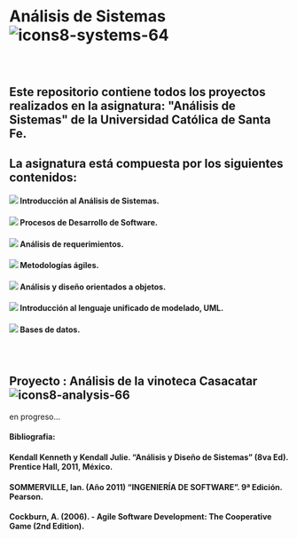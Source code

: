 # Análisis de Sistemas ![icons8-systems-64](https://github.com/agustinphx/analisis_sistemas/assets/58674979/7ad72cbe-8bbb-4852-9ede-457935c1ded9)

###  ‎ ‎ ‎ ‎ ‎ ‎ ‎ ‎ ‎ ‎‎ ‎ ‎ ‎ ‎ ‎ ‎ ‎ ‎ ‎ ‎ ‎ ‎ ‎ ‎ ‎ ‎ ‎ ‎ ‎ ‎ ‎ ‎ ‎ ‎ ‎ ‎ ‎ ‎ ‎ ‎ ‎ ‎ ‎ ‎ ‎ ‎ ‎ ‎ 
## Este repositorio contiene todos los proyectos realizados en la asignatura: "Análisis de Sistemas" de la Universidad Católica de Santa Fe.
## La asignatura está compuesta por los siguientes contenidos:
#### <img src="https://img.icons8.com/plumpy/15/000000/sphere.png"/>  Introducción al Análisis de Sistemas.
#### <img src="https://img.icons8.com/plumpy/15/000000/sphere.png"/>  Procesos de Desarrollo de Software.
#### <img src="https://img.icons8.com/plumpy/15/000000/sphere.png"/>  Análisis de requerimientos.
#### <img src="https://img.icons8.com/plumpy/15/000000/sphere.png"/>  Metodologías ágiles.
#### <img src="https://img.icons8.com/plumpy/15/000000/sphere.png"/>  Análisis y diseño orientados a objetos.
#### <img src="https://img.icons8.com/plumpy/15/000000/sphere.png"/>  Introducción al lenguaje unificado de modelado, UML.
#### <img src="https://img.icons8.com/plumpy/15/000000/sphere.png"/>  Bases de datos.
###  ‎ ‎ ‎ ‎ ‎ ‎ ‎ ‎ ‎ ‎‎ ‎ ‎ ‎ ‎ ‎ ‎ ‎ ‎ ‎ ‎ ‎ ‎ ‎ ‎ ‎ ‎ ‎ ‎ ‎ ‎ ‎ ‎ ‎ ‎ ‎ ‎ ‎ ‎ ‎ ‎ ‎ ‎ ‎ ‎ ‎ ‎ ‎ ‎ 
## Proyecto  : Análisis de la vinoteca Casacatar  ![icons8-analysis-66](https://github.com/agustinphx/Estadisticada_aplicada/assets/58674979/c8070fa5-a964-46b6-a5b3-5c1d71af825b)

en progreso...









#### Bibliografia: 
#### Kendall Kenneth y Kendall Julie. “Análisis y Diseño de Sistemas” (8va Ed). Prentice Hall, 2011, México. 
#### SOMMERVILLE, Ian. (Año 2011) “INGENIERÍA DE SOFTWARE”. 9ª Edición. Pearson.
#### Cockburn, A. (2006). - Agile Software Development: The Cooperative Game (2nd Edition).
